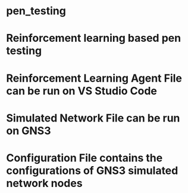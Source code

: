 # pen_testing
# Reinforcement learning based pen testing
# Reinforcement Learning Agent File can be run on VS Studio Code
# Simulated Network File can be run on GNS3
# Configuration File contains the configurations of GNS3 simulated network nodes
